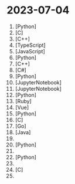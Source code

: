 # 2023-07-04

1. [](https://github.comundefined "You like pytorch? You like micrograd? You love tinygrad! ❤️") [Python]
2. [](https://github.comundefined "Tweak to use your own reddit API credentials in Apollo") [C]
3. [](https://github.comundefined "Far Cry 1 Full Source (Developed by CryTek). For NON COMMERCIAL Purposes only. Leaked.") [C++]
4. [](https://github.comundefined "wefwef — a mobile-first Lemmy web client") [TypeScript]
5. [](https://github.comundefined "") [JavaScript]
6. [](https://github.comundefined "Chat with your documents on your local device using GPT models. No data leaves your device and 100% private.") [Python]
7. [](https://github.comundefined "UCI chess engine") [C++]
8. [](https://github.comundefined "PowerShell for every system!") [C#]
9. [](https://github.comundefined "Stable Diffusion web UI") [Python]
10. [](https://github.comundefined "10 Weeks, 20 Lessons, Data Science for All!") [JupyterNotebook]
11. [](https://github.comundefined "Python training for business analysts and traders") [JupyterNotebook]
12. [](https://github.comundefined "リアルタイムボイスチェンジャー Realtime Voice Changer") [Python]
13. [](https://github.comundefined "Your self-hosted, globally interconnected microblogging community") [Ruby]
14. [](https://github.comundefined "Anthony's QR Code Toolkit for AI generated QR Codes") [Vue]
15. [](https://github.comundefined "An AI agent that beats the classic game Snake.") [Python]
16. [](https://github.comundefined "A maintained ctags implementation") [C]
17. [](https://github.comundefined "Apollo backend server") [Go]
18. [](https://github.comundefined "A Reddit client for Android") [Java]
19. [](https://github.comundefined "This repository contains the list of communities and job portals you can join and apply to.") 
20. [](https://github.comundefined "🗃 Open source self-hosted web archiving. Takes URLs/browser history/bookmarks/Pocket/Pinboard/etc., saves HTML, JS, PDFs, media, and more...") [Python]
21. [](https://github.comundefined "Curated list of project-based tutorials") 
22. [](https://github.comundefined "A collective list of free APIs") [Python]
23. [](https://github.comundefined "All you need for End-to-end Autonomous Driving") 
24. [](https://github.comundefined "bpftune uses BPF to auto-tune Linux systems") [C]
25. [](https://github.comundefined "非正常人类研究中心 存储中国大陆各类非正常女性所为的非正常案件，欢迎补充") 
